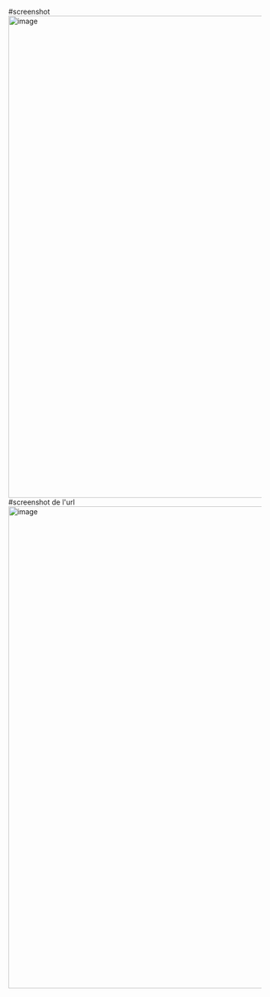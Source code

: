 #screenshot 
<img width="960" alt="image" src="https://github.com/zay875/Docker/assets/72088493/6d6b50f2-24aa-4b47-a777-52ed39f5cc5c">
#screenshot de l'url
<img width="960" alt="image" src="https://github.com/zay875/Docker/assets/72088493/aef301cd-2f78-491c-955e-58d328317e6c">

